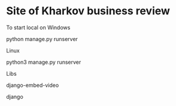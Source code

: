 # Site of Kharkov business review

To start local on Windows

python manage.py runserver

Linux

python3 manage.py runserver

Libs

django-embed-video

django

